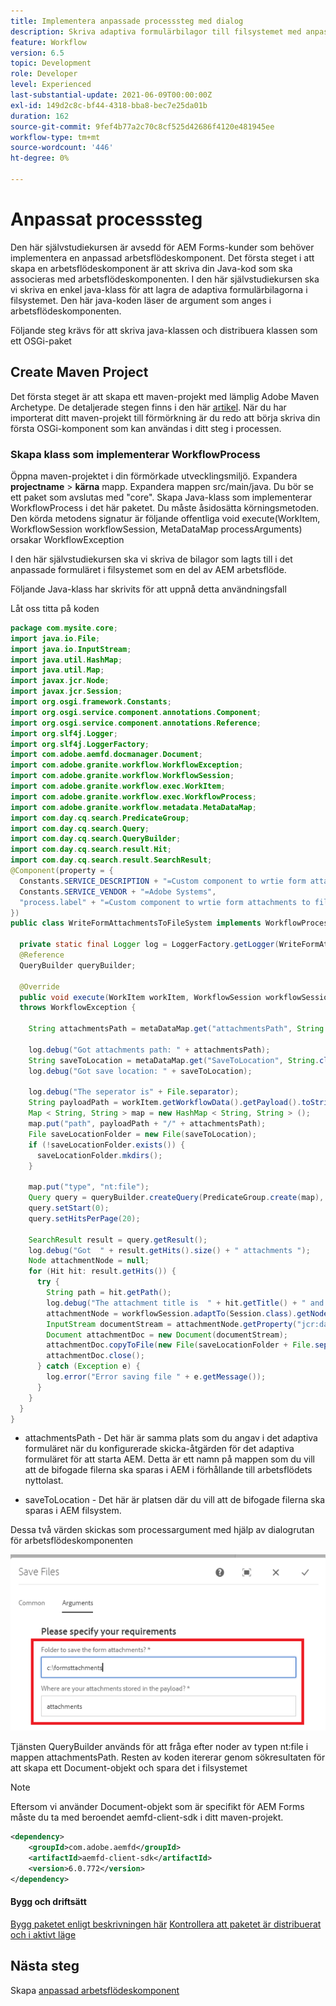 ```yaml
---
title: Implementera anpassade processsteg med dialog
description: Skriva adaptiva formulärbilagor till filsystemet med anpassade processsteg
feature: Workflow
version: 6.5
topic: Development
role: Developer
level: Experienced
last-substantial-update: 2021-06-09T00:00:00Z
exl-id: 149d2c8c-bf44-4318-bba8-bec7e25da01b
duration: 162
source-git-commit: 9fef4b77a2c70c8cf525d42686f4120e481945ee
workflow-type: tm+mt
source-wordcount: '446'
ht-degree: 0%

---
```


# Anpassat processsteg

Den här självstudiekursen är avsedd för AEM Forms-kunder som behöver implementera en anpassad arbetsflödeskomponent. Det första steget i att skapa en arbetsflödeskomponent är att skriva din Java-kod som ska associeras med arbetsflödeskomponenten. I den här självstudiekursen ska vi skriva en enkel java-klass för att lagra de adaptiva formulärbilagorna i filsystemet. Den här java-koden läser de argument som anges i arbetsflödeskomponenten.

Följande steg krävs för att skriva java-klassen och distribuera klassen som ett OSGi-paket

## Create Maven Project

Det första steget är att skapa ett maven-projekt med lämplig Adobe Maven Archetype. De detaljerade stegen finns i den här [artikel](https://experienceleague.adobe.com/docs/experience-manager-learn/forms/creating-your-first-osgi-bundle/create-your-first-osgi-bundle.html). När du har importerat ditt maven-projekt till förmörkning är du redo att börja skriva din första OSGi-komponent som kan användas i ditt steg i processen.


### Skapa klass som implementerar WorkflowProcess

Öppna maven-projektet i din förmörkade utvecklingsmiljö. Expandera **projectname** > **kärna** mapp. Expandera mappen src/main/java. Du bör se ett paket som avslutas med &quot;core&quot;. Skapa Java-klass som implementerar WorkflowProcess i det här paketet. Du måste åsidosätta körningsmetoden. Den körda metodens signatur är följande offentliga void execute(WorkItem, WorkflowSession workflowSession, MetaDataMap processArguments) orsakar WorkflowException

I den här självstudiekursen ska vi skriva de bilagor som lagts till i det anpassade formuläret i filsystemet som en del av AEM arbetsflöde.

Följande Java-klass har skrivits för att uppnå detta användningsfall

Låt oss titta på koden

```java
package com.mysite.core;
import java.io.File;
import java.io.InputStream;
import java.util.HashMap;
import java.util.Map;
import javax.jcr.Node;
import javax.jcr.Session;
import org.osgi.framework.Constants;
import org.osgi.service.component.annotations.Component;
import org.osgi.service.component.annotations.Reference;
import org.slf4j.Logger;
import org.slf4j.LoggerFactory;
import com.adobe.aemfd.docmanager.Document;
import com.adobe.granite.workflow.WorkflowException;
import com.adobe.granite.workflow.WorkflowSession;
import com.adobe.granite.workflow.exec.WorkItem;
import com.adobe.granite.workflow.exec.WorkflowProcess;
import com.adobe.granite.workflow.metadata.MetaDataMap;
import com.day.cq.search.PredicateGroup;
import com.day.cq.search.Query;
import com.day.cq.search.QueryBuilder;
import com.day.cq.search.result.Hit;
import com.day.cq.search.result.SearchResult;
@Component(property = {
  Constants.SERVICE_DESCRIPTION + "=Custom component to wrtie form attachments to file system",
  Constants.SERVICE_VENDOR + "=Adobe Systems",
  "process.label" + "=Custom component to wrtie form attachments to file system"
})
public class WriteFormAttachmentsToFileSystem implements WorkflowProcess {

  private static final Logger log = LoggerFactory.getLogger(WriteFormAttachmentsToFileSystem.class);
  @Reference
  QueryBuilder queryBuilder;

  @Override
  public void execute(WorkItem workItem, WorkflowSession workflowSession, MetaDataMap metaDataMap)
  throws WorkflowException {

    String attachmentsPath = metaDataMap.get("attachmentsPath", String.class);

    log.debug("Got attachments path: " + attachmentsPath);
    String saveToLocation = metaDataMap.get("SaveToLocation", String.class);
    log.debug("Got save location: " + saveToLocation);

    log.debug("The seperator is" + File.separator);
    String payloadPath = workItem.getWorkflowData().getPayload().toString();
    Map < String, String > map = new HashMap < String, String > ();
    map.put("path", payloadPath + "/" + attachmentsPath);
    File saveLocationFolder = new File(saveToLocation);
    if (!saveLocationFolder.exists()) {
      saveLocationFolder.mkdirs();
    }

    map.put("type", "nt:file");
    Query query = queryBuilder.createQuery(PredicateGroup.create(map), workflowSession.adaptTo(Session.class));
    query.setStart(0);
    query.setHitsPerPage(20);

    SearchResult result = query.getResult();
    log.debug("Got  " + result.getHits().size() + " attachments ");
    Node attachmentNode = null;
    for (Hit hit: result.getHits()) {
      try {
        String path = hit.getPath();
        log.debug("The attachment title is  " + hit.getTitle() + " and the attachment path is  " + path);
        attachmentNode = workflowSession.adaptTo(Session.class).getNode(path + "/jcr:content");
        InputStream documentStream = attachmentNode.getProperty("jcr:data").getBinary().getStream();
        Document attachmentDoc = new Document(documentStream);
        attachmentDoc.copyToFile(new File(saveLocationFolder + File.separator + hit.getTitle()));
        attachmentDoc.close();
      } catch (Exception e) {
        log.error("Error saving file " + e.getMessage());
      }
    }
  }
}
```


* attachmentsPath - Det här är samma plats som du angav i det adaptiva formuläret när du konfigurerade skicka-åtgärden för det adaptiva formuläret för att starta AEM. Detta är ett namn på mappen som du vill att de bifogade filerna ska sparas i AEM i förhållande till arbetsflödets nyttolast.

* saveToLocation - Det här är platsen där du vill att de bifogade filerna ska sparas i AEM filsystem.

Dessa två värden skickas som processargument med hjälp av dialogrutan för arbetsflödeskomponenten

![ProcessStep](assets/custom-workflow-component.png)

Tjänsten QueryBuilder används för att fråga efter noder av typen nt:file i mappen attachmentsPath. Resten av koden itererar genom sökresultaten för att skapa ett Document-objekt och spara det i filsystemet


>[!NOTE]
>
>Eftersom vi använder Document-objekt som är specifikt för AEM Forms måste du ta med beroendet aemfd-client-sdk i ditt maven-projekt.

```xml
<dependency>
    <groupId>com.adobe.aemfd</groupId>
    <artifactId>aemfd-client-sdk</artifactId>
    <version>6.0.772</version>
</dependency>
```

#### Bygg och driftsätt

[Bygg paketet enligt beskrivningen här](https://experienceleague.adobe.com/docs/experience-manager-learn/forms/creating-your-first-osgi-bundle/create-your-first-osgi-bundle.html)
[Kontrollera att paketet är distribuerat och i aktivt läge](http://localhost:4502/system/console/bundles)

## Nästa steg

Skapa [anpassad arbetsflödeskomponent](./custom-workflow-component.md)

